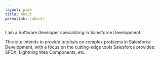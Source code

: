 ```yaml
---
layout: page
title: About
permalink: /about/
---
```


I am a Software Developer specializing in Salesforce Development.

This site intends to provide tutorials on complex problems in Salesforce Development, with a focus on the cutting-edge tools Salesforce provides: SFDX, Lightning Web Components, etc.